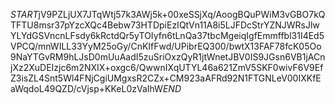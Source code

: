$START$jV9PZLjUX7JTqWtj57k3AWj5k+00xeSSjXq/AoogBQuPWiM3vGBO7kQTFTU8msr37pYzcXQc4Bebw73HTDpiEzIQtVn11A8i5LJFDcStrYZNJWRsJlwYLYdGSVncnLFsdy6kRctdQr5yTOIyfn6tLnQa37tbcMgeiqIgfEmmffbl31I4Ed5VPCQ/mnWILL33YyM25oGy/CnKIfFwd/UPibrEQ300/bwtX13FAF78fcK05Oo9NaYTGvRM9hLJsD0mUuAadI5zuSriOxzQyR1jtWnetJBV0IS9JGsn6VB1jACnjXz2XuDEIzjc6m2NXIX+oxgc6/QwwnIXqUTYL46a621ZmV5SKF0wivF6V9EfZ3isZL4Snt5Wl4FNjCgiUMgxsR2CZx+CM923aAFRd92N1FTGNLeV00IXKfEaWqdoL49QZD/cVjsp+KKeL0zVaIhW$END$